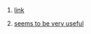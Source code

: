 1.  [link](https://mirror.las.iastate.edu/CRAN/doc/manuals/r-release/R-intro.html)  

2.  [seems to be very useful](https://github.com/crazyhottommy)


